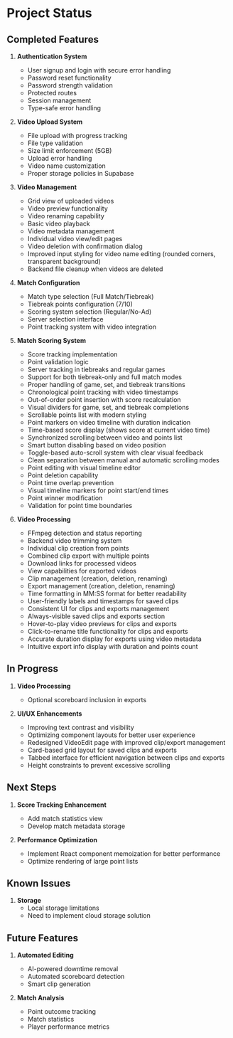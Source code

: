 # Project Status

## Completed Features
1. **Authentication System**
   - User signup and login with secure error handling
   - Password reset functionality
   - Password strength validation
   - Protected routes
   - Session management
   - Type-safe error handling

2. **Video Upload System**
   - File upload with progress tracking
   - File type validation
   - Size limit enforcement (5GB)
   - Upload error handling
   - Video name customization
   - Proper storage policies in Supabase

3. **Video Management**
   - Grid view of uploaded videos
   - Video preview functionality
   - Video renaming capability
   - Basic video playback
   - Video metadata management
   - Individual video view/edit pages
   - Video deletion with confirmation dialog
   - Improved input styling for video name editing (rounded corners, transparent background)
   - Backend file cleanup when videos are deleted

4. **Match Configuration**
   - Match type selection (Full Match/Tiebreak)
   - Tiebreak points configuration (7/10)
   - Scoring system selection (Regular/No-Ad)
   - Server selection interface
   - Point tracking system with video integration

5. **Match Scoring System**
   - Score tracking implementation
   - Point validation logic
   - Server tracking in tiebreaks and regular games
   - Support for both tiebreak-only and full match modes
   - Proper handling of game, set, and tiebreak transitions
   - Chronological point tracking with video timestamps
   - Out-of-order point insertion with score recalculation
   - Visual dividers for game, set, and tiebreak completions
   - Scrollable points list with modern styling
   - Point markers on video timeline with duration indication
   - Time-based score display (shows score at current video time)
   - Synchronized scrolling between video and points list
   - Smart button disabling based on video position
   - Toggle-based auto-scroll system with clear visual feedback
   - Clean separation between manual and automatic scrolling modes
   - Point editing with visual timeline editor
   - Point deletion capability
   - Point time overlap prevention
   - Visual timeline markers for point start/end times
   - Point winner modification
   - Validation for point time boundaries

6. **Video Processing**
   - FFmpeg detection and status reporting
   - Backend video trimming system
   - Individual clip creation from points
   - Combined clip export with multiple points
   - Download links for processed videos
   - View capabilities for exported videos
   - Clip management (creation, deletion, renaming)
   - Export management (creation, deletion, renaming)
   - Time formatting in MM:SS format for better readability
   - User-friendly labels and timestamps for saved clips
   - Consistent UI for clips and exports management
   - Always-visible saved clips and exports section
   - Hover-to-play video previews for clips and exports
   - Click-to-rename title functionality for clips and exports
   - Accurate duration display for exports using video metadata
   - Intuitive export info display with duration and points count

## In Progress
1. **Video Processing**
   - Optional scoreboard inclusion in exports

2. **UI/UX Enhancements**
   - Improving text contrast and visibility
   - Optimizing component layouts for better user experience
   - Redesigned VideoEdit page with improved clip/export management
   - Card-based grid layout for saved clips and exports
   - Tabbed interface for efficient navigation between clips and exports
   - Height constraints to prevent excessive scrolling

## Next Steps
1. **Score Tracking Enhancement**
   - Add match statistics view
   - Develop match metadata storage

2. **Performance Optimization**
   - Implement React component memoization for better performance
   - Optimize rendering of large point lists

## Known Issues
1. **Storage**
   - Local storage limitations
   - Need to implement cloud storage solution


## Future Features
1. **Automated Editing**
   - AI-powered downtime removal
   - Automated scoreboard detection
   - Smart clip generation

2. **Match Analysis**
   - Point outcome tracking
   - Match statistics
   - Player performance metrics
